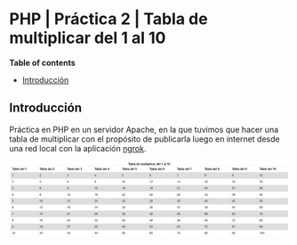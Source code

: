 # PHP | Práctica 2 | Tabla de multiplicar del 1 al 10

**Table of contents**

- [Introducción](#introducción)

## Introducción

Práctica en PHP en un servidor Apache, en la que tuvimos que hacer una tabla de multiplicar con el propósito de publicarla luego en internet desde una red local con la aplicación [ngrok](https://ngrok.com/).

![Index - Table](./docs/index.png)
